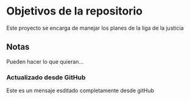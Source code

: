 # Objetivos de la repositorio

Este proyecto se encarga de manejar los planes de la liga de la justicia


## Notas
Pueden hacer lo que quieran...

###  Actualizado desde GitHub
Este es un mensaje esditado completamente desde gitHub
